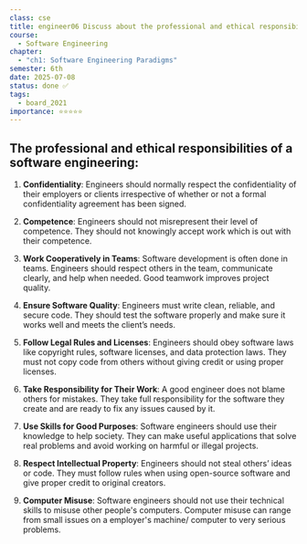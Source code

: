 ```yaml
---
class: cse
title: engineer06 Discuss about the professional and ethical responsibilities of a software engineer
course:
  - Software Engineering
chapter:
  - "ch1: Software Engineering Paradigms"
semester: 6th
date: 2025-07-08
status: done ✅
tags:
  - board_2021
importance: ⭐⭐⭐⭐⭐
---
```


## The professional and ethical responsibilities of a software engineering:

1. **Confidentiality**: Engineers should normally respect the confidentiality of their employers or clients irrespective of whether or not a formal confidentiality agreement has been signed.

2. **Competence**: Engineers should not misrepresent their level of competence. They should not knowingly accept work which is out with their competence.

3. **Work Cooperatively in Teams**: Software development is often done in teams. Engineers should respect others in the team, communicate clearly, and help when needed. Good teamwork improves project quality.

4. **Ensure Software Quality**: Engineers must write clean, reliable, and secure code. They should test the software properly and make sure it works well and meets the client’s needs.

5. **Follow Legal Rules and Licenses**: Engineers should obey software laws like copyright rules, software licenses, and data protection laws. They must not copy code from others without giving credit or using proper licenses.

6. **Take Responsibility for Their Work**: A good engineer does not blame others for mistakes. They take full responsibility for the software they create and are ready to fix any issues caused by it.

7. **Use Skills for Good Purposes**: Software engineers should use their knowledge to help society. They can make useful applications that solve real problems and avoid working on harmful or illegal projects.

8. **Respect Intellectual Property**: Engineers should not steal others’ ideas or code. They must follow rules when using open-source software and give proper credit to original creators.

9. **Computer Misuse**: Software engineers should not use their technical skills to misuse  other people's computers. Computer misuse can range from small issues on a employer's machine/ computer to very serious problems.
